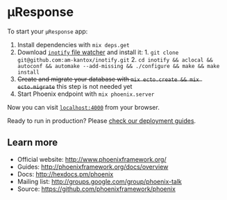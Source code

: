 # μResponse

To start your `μResponse` app:

  1. Install dependencies with `mix deps.get`
  2. Download [`inotify` file watcher](https://github.com/am-kantox/inotify) and install it:
    1. `git clone git@github.com:am-kantox/inotify.git`
    2. `cd inotify && aclocal && autoconf && automake --add-missing && ./configure && make && make install`
  3. ~~Create and migrate your database with `mix ecto.create && mix ecto.migrate`~~ this step is not needed yet
  4. Start Phoenix endpoint with `mix phoenix.server`

Now you can visit [`localhost:4000`](http://localhost:4000) from your browser.

Ready to run in production? Please [check our deployment guides](http://www.phoenixframework.org/docs/deployment).

## Learn more

  * Official website: http://www.phoenixframework.org/
  * Guides: http://phoenixframework.org/docs/overview
  * Docs: http://hexdocs.pm/phoenix
  * Mailing list: http://groups.google.com/group/phoenix-talk
  * Source: https://github.com/phoenixframework/phoenix
